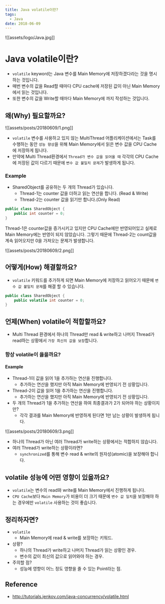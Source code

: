 ```yaml
---
title: Java volatile이란?
tags:
  - Java
date: 2018-06-09
---
```


![[assets/logo/Java.jpg]]

# Java volatile이란?
- `volatile` keyword는 Java 변수를 Main Memory에 저장하겠다라는 것을 명시하는 것입니다.
- 매번 변수의 값을 Read할 때마다 CPU cache에 저장된 값이 아닌 Main Memory에서 읽는 것입니다.
- 또한 변수의 값을 Write할 때마다 Main Memory에 까지 작성하는 것입니다.


## 왜(Why) 필요할까요?

![[assets/posts/20180609/1.png]]

- `volatile` 변수를 사용하고 있지 않는 MultiThread 어플리케이션에서는 Task를 수행하는 동안 `성능 향상`을 위해 Main Memory에서 읽은 변수 값을 CPU Cache에 저장하게 됩니다.
- 만약에 Multi Thread환경에서 `Thread가 변수 값을 읽어올 때` 각각의 CPU Cache에 저장된 값이 다르기 때문에 `변수 값 불일치 문제`가 발생하게 됩니다.



### Example
- SharedObject를 공유하는 두 개의 Thread가 있습니다.
    - Thread-1는 counter 값을 더하고 읽는 연산을 합니다. (Read & Write)
    - Thread-2는 counter 값을 읽기만 합니다.(Only Read)

```java
public class SharedObject {
    public int counter = 0;
}
```

Thread-1은 counter값을 증가시키고 있지만 CPU Cache에만 반영되어있고 실제로 Main Memory에는 반영이 되지 않았습니다.
그렇기 때문에 Thread-2는 count값을 계속 읽어오지만 0을 가져오는 문제가 발생합니다.

![[assets/posts/20180609/2.png]]


## 어떻게(How) 해결할까요?
- `volatile` 키워드를 추가하게 되면 Main Memory에 저장하고 읽어오기 때문에 `변수 값 불일치 문제`를 해결 할 수 있습니다.

```java
public class SharedObject {
    public volatile int counter = 0;
}
```


## 언제(When) volatile이 적합할까요?
- Multi Thread 환경에서 하나의 Thread만 read & write하고 나머지 Thread가 read하는 상황에서 `가장 최신의 값을 보장`합니다.

### 항상 volatile이 옳을까요?
#### Example
- Thread-1이 값을 읽어 1을 추가하는 연산을 진행합니다.
    - 추가하는 연산을 했지만 아직 Main Memory에 반영되기 전 상황입니다.
- Thread-2이 값을 읽어 1을 추가하는 연산을 진행합니다.
    - 추가하는 연산을 했지만 아직 Main Memory에 반영되기 전 상황입니다.
- 두 개의 Thread가 1을 추가하는 연산을 하여 최종결과가 2가 되어야 하는 상황이지만?
    - 각각 결과를 Main Memory에 반영하게 된다면 1만 남는 상황이 발생하게 됩니다.

![[assets/posts/20180609/3.png]]


- 하나의 Thread가 아닌 여러 Thread가 write하는 상황에서는 적합하지 않습니다.
- 여러 Thread가 write하는 상황이라면?
    - `synchronized`를 통해 변수 read & write의 원자성(atomic)을 보장해야 합니다.


## volatile 성능에 어떤 영향이 있을까요?
- `volatile`는 변수의 read와 write를 Main Memory에서 진행하게 됩니다.
- `CPU Cache`보다 `Main Memory`가 비용이 더 크기 때문에 `변수 값 일치`을 보장해야 하는 경우에만 `volatile` 사용하는 것이 좋습니다.


## 정리하자면?
- `volatile`
    - Main Memory에 read & write를 보장하는 키워드.
- 상황?
    - 하나의 Thread가 write하고 나머지 Thread가 읽는 상황인 경우.
    - 변수의 값이 최신의 값으로 읽어와야 하는 경우.
- 주의할 점?
    - 성능에 영향이 어느 정도 영향을 줄 수 있는 Point라는 점.



## Reference
- <http://tutorials.jenkov.com/java-concurrency/volatile.html>
